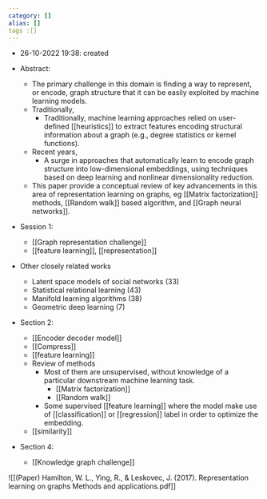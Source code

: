 ```yaml
---
category: []
alias: []
tags :[]
---
```


- 26-10-2022 19:38: created

- Abstract:
	- The primary challenge in this domain is finding a way to represent, or encode, graph structure that it can be easily exploited by machine learning models. 
	- Traditionally, 
		- Traditionally, machine learning approaches relied on user-defined [[heuristics]] to extract features encoding structural information about a graph (e.g., degree statistics or kernel functions).
	- Recent years, 
		- A surge in approaches that automatically learn to encode graph structure into low-dimensional embeddings, using techniques based on deep learning and nonlinear dimensionality reduction.
	- This paper provide a conceptual review of key advancements in this area of representation learning on graphs, eg [[Matrix factorization]] methods, [[Random walk]] based algorithm, and [[Graph neural networks]].

- Session 1:
	- [[Graph representation challenge]]
	- [[feature learning]], [[representation]]


- Other closely related works
	- Latent space models of social networks (33)
	- Statistical relational learning (43)
	- Manifold learning algorithms (38)
	- Geometric deep learning (7)

- Section 2:
	- [[Encoder decoder model]]
	- [[Compress]]
	- [[feature learning]]
	- Review of methods
		- Most of them are unsupervised, without knowledge of a particular downstream machine learning task.
			- [[Matrix factorization]]
			- [[Random walk]]
		- Some supervised [[feature learning]] where the model make use of [[classification]] or [[regression]] label in order to optimize the embedding.
	- [[similarity]]

- Section 4:
	- [[Knowledge graph challenge]]


![[(Paper) Hamilton, W. L., Ying, R., & Leskovec, J. (2017). Representation learning on graphs Methods and applications.pdf]]